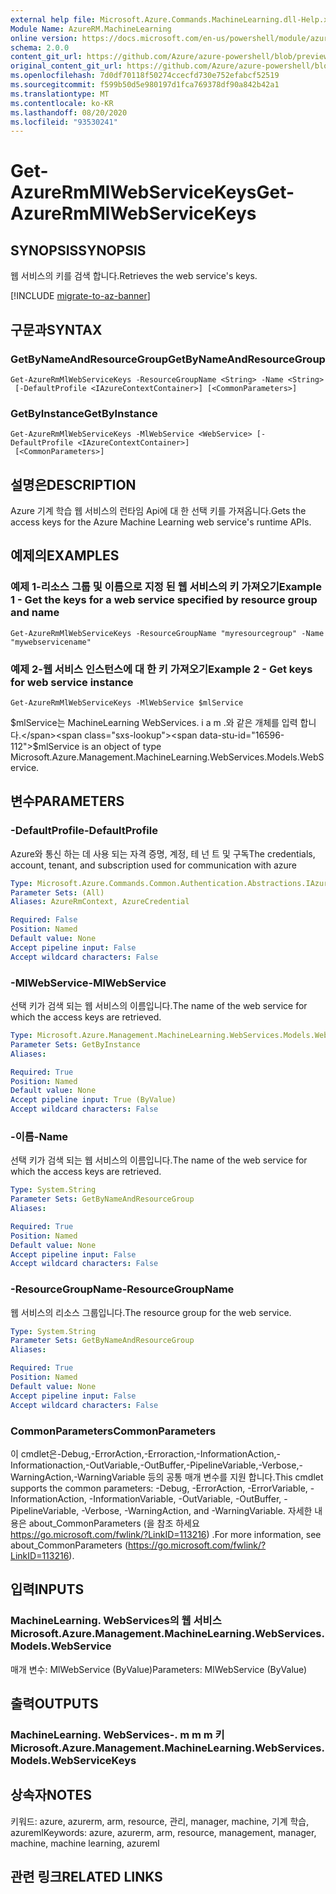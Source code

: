 ```yaml
---
external help file: Microsoft.Azure.Commands.MachineLearning.dll-Help.xml
Module Name: AzureRM.MachineLearning
online version: https://docs.microsoft.com/en-us/powershell/module/azurerm.machinelearning/get-azurermmlwebservicekeys
schema: 2.0.0
content_git_url: https://github.com/Azure/azure-powershell/blob/preview/src/ResourceManager/MachineLearning/Commands.MachineLearning/help/Get-AzureRmMlWebServiceKeys.md
original_content_git_url: https://github.com/Azure/azure-powershell/blob/preview/src/ResourceManager/MachineLearning/Commands.MachineLearning/help/Get-AzureRmMlWebServiceKeys.md
ms.openlocfilehash: 7d0df70118f50274ccecfd730e752efabcf52519
ms.sourcegitcommit: f599b50d5e980197d1fca769378df90a842b42a1
ms.translationtype: MT
ms.contentlocale: ko-KR
ms.lasthandoff: 08/20/2020
ms.locfileid: "93530241"
---
```

# <span data-ttu-id="16596-101">Get-AzureRmMlWebServiceKeys</span><span class="sxs-lookup"><span data-stu-id="16596-101">Get-AzureRmMlWebServiceKeys</span></span>

## <span data-ttu-id="16596-102">SYNOPSIS</span><span class="sxs-lookup"><span data-stu-id="16596-102">SYNOPSIS</span></span>
<span data-ttu-id="16596-103">웹 서비스의 키를 검색 합니다.</span><span class="sxs-lookup"><span data-stu-id="16596-103">Retrieves the web service's keys.</span></span>

[!INCLUDE [migrate-to-az-banner](../../includes/migrate-to-az-banner.md)]

## <span data-ttu-id="16596-104">구문과</span><span class="sxs-lookup"><span data-stu-id="16596-104">SYNTAX</span></span>

### <span data-ttu-id="16596-105">GetByNameAndResourceGroup</span><span class="sxs-lookup"><span data-stu-id="16596-105">GetByNameAndResourceGroup</span></span>
```
Get-AzureRmMlWebServiceKeys -ResourceGroupName <String> -Name <String>
 [-DefaultProfile <IAzureContextContainer>] [<CommonParameters>]
```

### <span data-ttu-id="16596-106">GetByInstance</span><span class="sxs-lookup"><span data-stu-id="16596-106">GetByInstance</span></span>
```
Get-AzureRmMlWebServiceKeys -MlWebService <WebService> [-DefaultProfile <IAzureContextContainer>]
 [<CommonParameters>]
```

## <span data-ttu-id="16596-107">설명은</span><span class="sxs-lookup"><span data-stu-id="16596-107">DESCRIPTION</span></span>
<span data-ttu-id="16596-108">Azure 기계 학습 웹 서비스의 런타임 Api에 대 한 선택 키를 가져옵니다.</span><span class="sxs-lookup"><span data-stu-id="16596-108">Gets the access keys for the Azure Machine Learning web service's runtime APIs.</span></span>

## <span data-ttu-id="16596-109">예제의</span><span class="sxs-lookup"><span data-stu-id="16596-109">EXAMPLES</span></span>

### <span data-ttu-id="16596-110">예제 1-리소스 그룹 및 이름으로 지정 된 웹 서비스의 키 가져오기</span><span class="sxs-lookup"><span data-stu-id="16596-110">Example 1 - Get the keys for a web service specified by resource group and name</span></span>
```
Get-AzureRmMlWebServiceKeys -ResourceGroupName "myresourcegroup" -Name "mywebservicename"
```

### <span data-ttu-id="16596-111">예제 2-웹 서비스 인스턴스에 대 한 키 가져오기</span><span class="sxs-lookup"><span data-stu-id="16596-111">Example 2 - Get keys for web service instance</span></span>
```
Get-AzureRmMlWebServiceKeys -MlWebService $mlService
```

<span data-ttu-id="16596-112">$mlService는 MachineLearning WebServices. i a m .와 같은 개체를 입력 합니다.</span><span class="sxs-lookup"><span data-stu-id="16596-112">$mlService is an object of type Microsoft.Azure.Management.MachineLearning.WebServices.Models.WebService.</span></span>

## <span data-ttu-id="16596-113">변수</span><span class="sxs-lookup"><span data-stu-id="16596-113">PARAMETERS</span></span>

### <span data-ttu-id="16596-114">-DefaultProfile</span><span class="sxs-lookup"><span data-stu-id="16596-114">-DefaultProfile</span></span>
<span data-ttu-id="16596-115">Azure와 통신 하는 데 사용 되는 자격 증명, 계정, 테 넌 트 및 구독</span><span class="sxs-lookup"><span data-stu-id="16596-115">The credentials, account, tenant, and subscription used for communication with azure</span></span>

```yaml
Type: Microsoft.Azure.Commands.Common.Authentication.Abstractions.IAzureContextContainer
Parameter Sets: (All)
Aliases: AzureRmContext, AzureCredential

Required: False
Position: Named
Default value: None
Accept pipeline input: False
Accept wildcard characters: False
```

### <span data-ttu-id="16596-116">-MlWebService</span><span class="sxs-lookup"><span data-stu-id="16596-116">-MlWebService</span></span>
<span data-ttu-id="16596-117">선택 키가 검색 되는 웹 서비스의 이름입니다.</span><span class="sxs-lookup"><span data-stu-id="16596-117">The name of the web service for which the access keys are retrieved.</span></span>

```yaml
Type: Microsoft.Azure.Management.MachineLearning.WebServices.Models.WebService
Parameter Sets: GetByInstance
Aliases:

Required: True
Position: Named
Default value: None
Accept pipeline input: True (ByValue)
Accept wildcard characters: False
```

### <span data-ttu-id="16596-118">-이름</span><span class="sxs-lookup"><span data-stu-id="16596-118">-Name</span></span>
<span data-ttu-id="16596-119">선택 키가 검색 되는 웹 서비스의 이름입니다.</span><span class="sxs-lookup"><span data-stu-id="16596-119">The name of the web service for which the access keys are retrieved.</span></span>

```yaml
Type: System.String
Parameter Sets: GetByNameAndResourceGroup
Aliases:

Required: True
Position: Named
Default value: None
Accept pipeline input: False
Accept wildcard characters: False
```

### <span data-ttu-id="16596-120">-ResourceGroupName</span><span class="sxs-lookup"><span data-stu-id="16596-120">-ResourceGroupName</span></span>
<span data-ttu-id="16596-121">웹 서비스의 리소스 그룹입니다.</span><span class="sxs-lookup"><span data-stu-id="16596-121">The resource group for the web service.</span></span>

```yaml
Type: System.String
Parameter Sets: GetByNameAndResourceGroup
Aliases:

Required: True
Position: Named
Default value: None
Accept pipeline input: False
Accept wildcard characters: False
```

### <span data-ttu-id="16596-122">CommonParameters</span><span class="sxs-lookup"><span data-stu-id="16596-122">CommonParameters</span></span>
<span data-ttu-id="16596-123">이 cmdlet은-Debug,-ErrorAction,-Erroraction,-InformationAction,-Informationaction,-OutVariable,-OutBuffer,-PipelineVariable,-Verbose,-WarningAction,-WarningVariable 등의 공통 매개 변수를 지원 합니다.</span><span class="sxs-lookup"><span data-stu-id="16596-123">This cmdlet supports the common parameters: -Debug, -ErrorAction, -ErrorVariable, -InformationAction, -InformationVariable, -OutVariable, -OutBuffer, -PipelineVariable, -Verbose, -WarningAction, and -WarningVariable.</span></span> <span data-ttu-id="16596-124">자세한 내용은 about_CommonParameters (을 참조 하세요 https://go.microsoft.com/fwlink/?LinkID=113216) .</span><span class="sxs-lookup"><span data-stu-id="16596-124">For more information, see about_CommonParameters (https://go.microsoft.com/fwlink/?LinkID=113216).</span></span>

## <span data-ttu-id="16596-125">입력</span><span class="sxs-lookup"><span data-stu-id="16596-125">INPUTS</span></span>

### <span data-ttu-id="16596-126">MachineLearning. WebServices의 웹 서비스</span><span class="sxs-lookup"><span data-stu-id="16596-126">Microsoft.Azure.Management.MachineLearning.WebServices.Models.WebService</span></span>
<span data-ttu-id="16596-127">매개 변수: MlWebService (ByValue)</span><span class="sxs-lookup"><span data-stu-id="16596-127">Parameters: MlWebService (ByValue)</span></span>

## <span data-ttu-id="16596-128">출력</span><span class="sxs-lookup"><span data-stu-id="16596-128">OUTPUTS</span></span>

### <span data-ttu-id="16596-129">MachineLearning. WebServices-. m m m 키</span><span class="sxs-lookup"><span data-stu-id="16596-129">Microsoft.Azure.Management.MachineLearning.WebServices.Models.WebServiceKeys</span></span>

## <span data-ttu-id="16596-130">상속자</span><span class="sxs-lookup"><span data-stu-id="16596-130">NOTES</span></span>
<span data-ttu-id="16596-131">키워드: azure, azurerm, arm, resource, 관리, manager, machine, 기계 학습, azureml</span><span class="sxs-lookup"><span data-stu-id="16596-131">Keywords: azure, azurerm, arm, resource, management, manager, machine, machine learning, azureml</span></span>

## <span data-ttu-id="16596-132">관련 링크</span><span class="sxs-lookup"><span data-stu-id="16596-132">RELATED LINKS</span></span>
